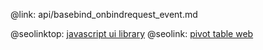 @link: api/basebind_onbindrequest_event.md

@seolinktop: [javascript ui library](https://webix.com)
@seolink: [pivot table web](https://webix.com/pivot/)
